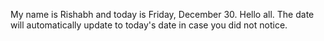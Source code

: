 My name is Rishabh and today is Friday, December 30. Hello all. The date will automatically update to today's date in case you did not notice.
